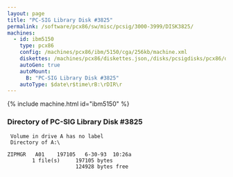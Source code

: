```yaml
---
layout: page
title: "PC-SIG Library Disk #3825"
permalink: /software/pcx86/sw/misc/pcsig/3000-3999/DISK3825/
machines:
  - id: ibm5150
    type: pcx86
    config: /machines/pcx86/ibm/5150/cga/256kb/machine.xml
    diskettes: /machines/pcx86/diskettes.json,/disks/pcsigdisks/pcx86/diskettes.json
    autoGen: true
    autoMount:
      B: "PC-SIG Library Disk #3825"
    autoType: $date\r$time\rB:\rDIR\r
---
```


{% include machine.html id="ibm5150" %}

### Directory of PC-SIG Library Disk #3825

     Volume in drive A has no label
     Directory of A:\

    ZIPMGR   A01    197105   6-30-93  10:26a
            1 file(s)     197105 bytes
                          124928 bytes free

